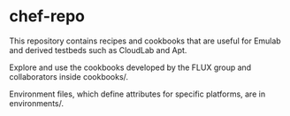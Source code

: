 # chef-repo

This repository contains recipes and cookbooks that are useful for Emulab and derived testbeds such as CloudLab and Apt.

Explore and use the cookbooks developed by the FLUX group and collaborators inside cookbooks/.

Environment files, which define attributes for specific platforms, are in environments/.
